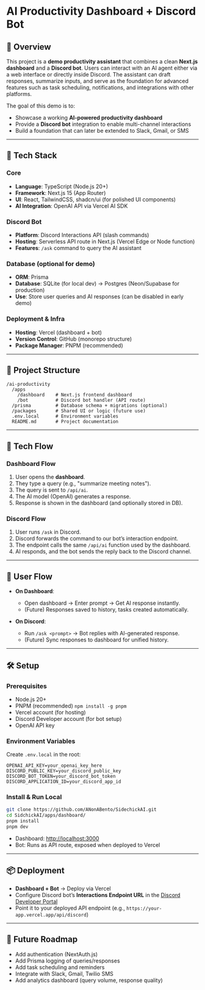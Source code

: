 # AI Productivity Dashboard + Discord Bot

## 📖 Overview

This project is a **demo productivity assistant** that combines a clean **Next.js dashboard** and a **Discord bot**. Users can interact with an AI agent either via a web interface or directly inside Discord. The assistant can draft responses, summarize inputs, and serve as the foundation for advanced features such as task scheduling, notifications, and integrations with other platforms.

The goal of this demo is to:

* Showcase a working **AI-powered productivity dashboard**
* Provide a **Discord bot** integration to enable multi-channel interactions
* Build a foundation that can later be extended to Slack, Gmail, or SMS

---

## 🚀 Tech Stack

### Core

* **Language**: TypeScript (Node.js 20+)
* **Framework**: Next.js 15 (App Router)
* **UI**: React, TailwindCSS, shadcn/ui (for polished UI components)
* **AI Integration**: OpenAI API via Vercel AI SDK

### Discord Bot

* **Platform**: Discord Interactions API (slash commands)
* **Hosting**: Serverless API route in Next.js (Vercel Edge or Node function)
* **Features**: `/ask` command to query the AI assistant

### Database (optional for demo)

* **ORM**: Prisma
* **Database**: SQLite (for local dev) → Postgres (Neon/Supabase for production)
* **Use**: Store user queries and AI responses (can be disabled in early demo)

### Deployment & Infra

* **Hosting**: Vercel (dashboard + bot)
* **Version Control**: GitHub (monorepo structure)
* **Package Manager**: PNPM (recommended)

---

## 📂 Project Structure

```
/ai-productivity
  /apps
    /dashboard    # Next.js frontend dashboard
    /bot          # Discord bot handler (API route)
  /prisma         # Database schema + migrations (optional)
  /packages       # Shared UI or logic (future use)
  .env.local      # Environment variables
  README.md       # Project documentation
```

---

## 🔄 Tech Flow

### Dashboard Flow

1. User opens the **dashboard**.
2. They type a query (e.g., "summarize meeting notes").
3. The query is sent to `/api/ai`.
4. The AI model (OpenAI) generates a response.
5. Response is shown in the dashboard (and optionally stored in DB).

### Discord Flow

1. User runs `/ask` in Discord.
2. Discord forwards the command to our bot’s interaction endpoint.
3. The endpoint calls the same `/api/ai` function used by the dashboard.
4. AI responds, and the bot sends the reply back to the Discord channel.

---

## 👤 User Flow

* **On Dashboard**:

  * Open dashboard → Enter prompt → Get AI response instantly.
  * (Future) Responses saved to history, tasks created automatically.

* **On Discord**:

  * Run `/ask <prompt>` → Bot replies with AI-generated response.
  * (Future) Sync responses to dashboard for unified history.

---

## 🛠 Setup

### Prerequisites

* Node.js 20+
* PNPM (recommended) `npm install -g pnpm`
* Vercel account (for hosting)
* Discord Developer account (for bot setup)
* OpenAI API key

### Environment Variables

Create `.env.local` in the root:

```
OPENAI_API_KEY=your_openai_key_here
DISCORD_PUBLIC_KEY=your_discord_public_key
DISCORD_BOT_TOKEN=your_discord_bot_token
DISCORD_APPLICATION_ID=your_discord_app_id
```

### Install & Run Local

```bash
git clone https://github.com/ANonABento/SidechickAI.git
cd SidchickAI/apps/dashboard/
pnpm install
pnpm dev
```

* Dashboard: [http://localhost:3000](http://localhost:3000)
* Bot: Runs as API route, exposed when deployed to Vercel

---

## 📦 Deployment

* **Dashboard + Bot** → Deploy via Vercel
* Configure Discord bot’s **Interactions Endpoint URL** in the [Discord Developer Portal](https://discord.com/developers/applications)
* Point it to your deployed API endpoint (e.g., `https://your-app.vercel.app/api/discord`)

---

## 🔮 Future Roadmap

* Add authentication (NextAuth.js)
* Add Prisma logging of queries/responses
* Add task scheduling and reminders
* Integrate with Slack, Gmail, Twilio SMS
* Add analytics dashboard (query volume, response quality)
